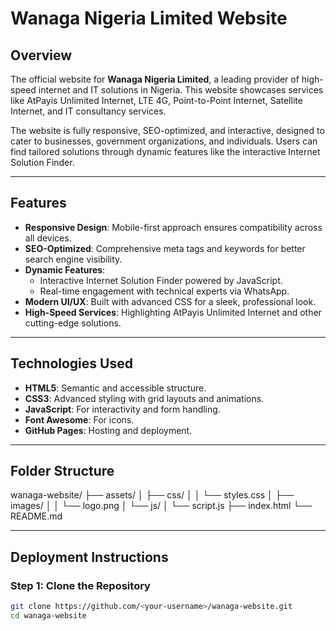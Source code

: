 # Wanaga Nigeria Limited Website

## Overview

The official website for **Wanaga Nigeria Limited**, a leading provider of high-speed internet and IT solutions in Nigeria. This website showcases services like AtPayis Unlimited Internet, LTE 4G, Point-to-Point Internet, Satellite Internet, and IT consultancy services.

The website is fully responsive, SEO-optimized, and interactive, designed to cater to businesses, government organizations, and individuals. Users can find tailored solutions through dynamic features like the interactive Internet Solution Finder.

---

## Features

- **Responsive Design**: Mobile-first approach ensures compatibility across all devices.
- **SEO-Optimized**: Comprehensive meta tags and keywords for better search engine visibility.
- **Dynamic Features**:
  - Interactive Internet Solution Finder powered by JavaScript.
  - Real-time engagement with technical experts via WhatsApp.
- **Modern UI/UX**: Built with advanced CSS for a sleek, professional look.
- **High-Speed Services**: Highlighting AtPayis Unlimited Internet and other cutting-edge solutions.
  
---

## Technologies Used

- **HTML5**: Semantic and accessible structure.
- **CSS3**: Advanced styling with grid layouts and animations.
- **JavaScript**: For interactivity and form handling.
- **Font Awesome**: For icons.
- **GitHub Pages**: Hosting and deployment.
  
---

## Folder Structure

wanaga-website/ ├── assets/ │ ├── css/ │ │ └── styles.css │ ├── images/ │ │ └── logo.png │ └── js/ │ └── script.js ├── index.html └── README.md


---

## Deployment Instructions

### Step 1: Clone the Repository

```bash
git clone https://github.com/<your-username>/wanaga-website.git
cd wanaga-website


